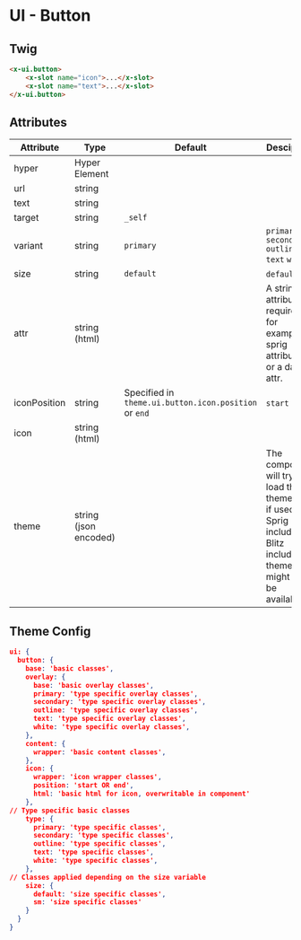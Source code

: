 # UI - Button

## Twig

```html
<x-ui.button>
    <x-slot name="icon">...</x-slot>
    <x-slot name="text">...</x-slot>
</x-ui.button>
```

## Attributes

| Attribute    | Type          | Default                                             | Desciprion                                                                                                                 |
|--------------|---------------|-----------------------------------------------------|----------------------------------------------------------------------------------------------------------------------------|
| hyper        | Hyper Element |                                                     |                                                                                                                            |
| url          | string        |                                                     |                                                                                                                            |
| text         | string        |                                                     |                                                                                                                            |
| target       | string        | `_self`                                             |                                                                                                                            |
| variant      | string        | `primary`                                           | `primary` `secondary` `outline` `text` `white`                                                                             |
| size         | string | `default`                                           | `default` `sm`                                                                                                             |
| attr         | string (html) |                                                     | A string of attributes required, for example sprig attributes or a data-attr.                                              |
| iconPosition | string        | Specified in `theme.ui.button.icon.position` or `end` | `start` `end`                                                                                                              |
| icon         | string (html) |                                                     |                                                                                                                            |
| theme        | string (json encoded) | | The component will try to load the theme but if used in a Sprig include or Blitz include the theme might not be available. |

## Theme Config

```json
ui: {
  button: {
    base: 'basic classes',
    overlay: {
      base: 'basic overlay classes',
      primary: 'type specific overlay classes',
      secondary: 'type specific overlay classes',
      outline: 'type specific overlay classes',
      text: 'type specific overlay classes',
      white: 'type specific overlay classes',
    },
    content: {
      wrapper: 'basic content classes',
    },
    icon: {
      wrapper: 'icon wrapper classes',
      position: 'start OR end',
      html: 'basic html for icon, overwritable in component'
    },
// Type specific basic classes
    type: {
      primary: 'type specific classes',
      secondary: 'type specific classes',
      outline: 'type specific classes',
      text: 'type specific classes',
      white: 'type specific classes',
    },
// Classes applied depending on the size variable
    size: {
      default: 'size specific classes',
      sm: 'size specific classes'
    }
  }
}
```
